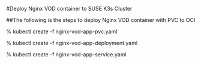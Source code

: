 #Deploy Nginx VOD container to SUSE K3s Cluster

##The following is the steps to deploy Nginx VOD container with PVC to OCI

% kubectl create -f nginx-vod-app-pvc.yaml

% kubectl create -f nginx-vod-app-deployment.yaml

% kubectl create -f nginx-vod-app-service.yaml
